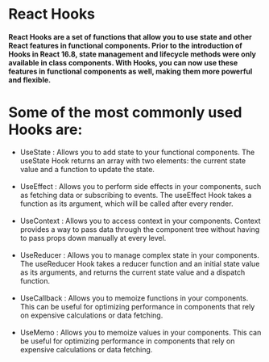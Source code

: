 # React Hooks
#### React Hooks are a set of functions that allow you to use state and other React features in functional components. Prior to the introduction of Hooks in React 16.8, state management and lifecycle methods were only available in class components. With Hooks, you can now use these features in functional components as well, making them more powerful and flexible.

# Some of the most commonly used Hooks are:
<ul>
  <li>UseState : Allows you to add state to your functional components. The useState Hook returns an array with two elements: the current state value and a function to update the state.</li>
  <br/>
  <li>UseEffect : Allows you to perform side effects in your components, such as fetching data or subscribing to events. The useEffect Hook takes a function as its argument, which will be called after every render.</li>
   <br/>
  <li>UseContext : Allows you to access context in your components. Context provides a way to pass data through the component tree without having to pass props down manually at every level.</li>
   <br/>
  <li>UseReducer : Allows you to manage complex state in your components. The useReducer Hook takes a reducer function and an initial state value as its arguments, and returns the current state value and a dispatch function.
</li>
   <br/>
  <li>UseCallback : Allows you to memoize functions in your components. This can be useful for optimizing performance in components that rely on expensive calculations or data fetching.</li>
   <br/>
  <li>UseMemo : Allows you to memoize values in your components. This can be useful for optimizing performance in components that rely on expensive calculations or data fetching.</li>
</ul>










